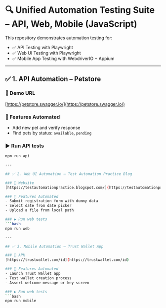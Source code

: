 # 🔍 Unified Automation Testing Suite – API, Web, Mobile (JavaScript)

This repository demonstrates automation testing for:
- ✅ API Testing with Playwright
- ✅ Web UI Testing with Playwright
- ✅ Mobile App Testing with WebdriverIO + Appium

---

## ✅ 1. API Automation – Petstore

### 🔗 Demo URL
[https://petstore.swagger.io/](https://petstore.swagger.io/)

### 📄 Features Automated
- Add new pet and verify response
- Find pets by status: `available`, `pending`

### ▶ Run API tests
```bash
npm run api

---

## ✅ 2. Web UI Automation – Test Automation Practice Blog

### 🔗 Website
[https://testautomationpractice.blogspot.com/](https://testautomationpractice.blogspot.com/)

### 📄 Features Automated
- Submit registration form with dummy data
- Select date from date picker
- Upload a file from local path

### ▶ Run web tests
```bash
npm run web

---

## ✅ 3. Mobile Automation – Trust Wallet App

### 🔗 APK
[https://trustwallet.com/id](https://trustwallet.com/id)

### 📄 Features Automated
- Launch Trust Wallet app
- Test wallet creation process
- Assert welcome message or key screen

### ▶ Run web tests
```bash
npm run mobile


